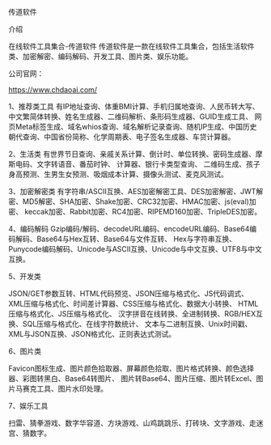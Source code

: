 传道软件

介绍

在线软件工具集合-传道软件 传道软件是一款在线软件工具集合，包括生活软件类、加密解密、编码解码、开发工具、图片类、娱乐功能。

公司官网：

https://www.chdaoai.com/

1、推荐类工具
有IP地址查询、体重BMI计算、手机归属地查询、人民币转大写、中文繁简体转换、姓名生成器、二维码解析、条形码生成器、GUID生成工具、 
网页Meta标签生成、域名whios查询、域名解析记录查询、随机IP生成、中国历史朝代查询、中国省份简称、化学周期表、电子签名生成器、车贷计算器。


2、生活类
有世界节日查询、亲戚关系计算、倒计时、单位转换、密码生成器、摩斯电码、文字转语音、番茄时钟、 计算器、银行卡类型查询、
二维码生成、孩子身高预测、生男生女预测、吸烟成本计算、摄像头测试、麦克风测试。


3、加密解密类
有字符串/ASCII互换、AES加密解密工具、DES加密解密、JWT解密、MD5解密、SHA加密、Shake加密、CRC32加密、HMAC加密、js(eval)加密、
keccak加密、Rabbit加密、RC4加密、RIPEMD160加密、TripleDES加密。


4、编码解码
Gzip编码/解码、decodeURL编码、encodeURL编码、Base64编码解码、Base64与Hex互转、Base64与文件互转、
Hex与字符串互换、Punycode编码解码、Unicode与ASCII互换、Unicode与中文互换、UTF8与中文互换。


5、开发类

JSON/GET参数互转、HTML代码预览、JSON压缩与格式化、JS代码调式、XML压缩与格式化、时间差计算器、CSS压缩与格式化、数据大小转换、
HTML压缩与格式化、JS压缩与格式化、 汉字拼音在线转换、全进制转换、RGB/HEX互换、SQL压缩与格式化、在线字符数统计、
文本与二进制互换、Unix时间戳、XML与JSON互换、JSON格式化、正则表达式测试。


6、图片类

Favicon图标生成、图片颜色拾取器、屏幕颜色拾取、图片格式转换、颜色选择器、彩图转黑白、Base64转图片、
图片转Base64、图片压缩、图片转Excel、图片马赛克工具、图片水印处理。


7、娱乐工具

扫雷、猜拳游戏、数字华容道、方块游戏、山鸡跳跳乐、打砖块、文字游戏、走迷宫、猜数字。
